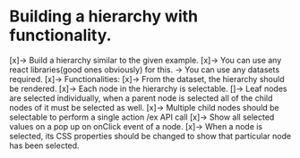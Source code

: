 # Building a hierarchy with functionality.
[x]-> Build a hierarchy similar to the given example.
[x]-> You can use any react libraries(good ones obviously) for this. -> You can use any datasets required.
[x]-> Functionalities:
[x]-> From the dataset, the hierarchy should be rendered.
[x]-> Each node in the hierarchy is selectable.
[]-> Leaf nodes are selected individually, when a parent node is selected all of the child nodes of it must be selected as well.
[x]-> Multiple child nodes should be selectable to perform a single action /ex API call
[x]-> Show all selected values on a pop up on onClick event of a node.
[x]-> When a node is selected, its CSS properties should be changed to show that particular node has been selected.